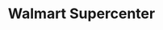---
title: "Walmart Supercenter"
url: /colonial-heights-city/walmart-supercenter/
shop: Supermarkt
---